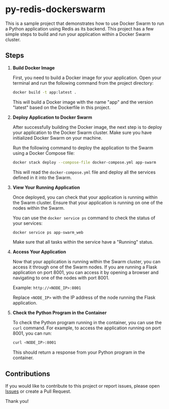 # py-redis-dockerswarm

This is a sample project that demonstrates how to use Docker Swarm to run a Python application using Redis as its backend. This project has a few simple steps to build and run your application within a Docker Swarm cluster.

## Steps

1. **Build Docker Image**

   First, you need to build a Docker image for your application. Open your terminal and run the following command from the project directory:

   ```bash
   docker build -t app:latest .
   ```

   This will build a Docker image with the name "app" and the version "latest" based on the Dockerfile in this project.

2. **Deploy Application to Docker Swarm**

   After successfully building the Docker image, the next step is to deploy your application to the Docker Swarm cluster. Make sure you have initialized Docker Swarm on your machine.

   Run the following command to deploy the application to the Swarm using a Docker Compose file:

   ```bash
   docker stack deploy --compose-file docker-compose.yml app-swarm
   ```

   This will read the `docker-compose.yml` file and deploy all the services defined in it into the Swarm.

3. **View Your Running Application**

   Once deployed, you can check that your application is running within the Swarm cluster. Ensure that your application is running on one of the nodes within the Swarm.

   You can use the `docker service ps` command to check the status of your services:

   ```bash
   docker service ps app-swarm_web
   ```

   Make sure that all tasks within the service have a "Running" status.

4. **Access Your Application**

   Now that your application is running within the Swarm cluster, you can access it through one of the Swarm nodes. If you are running a Flask application on port 8001, you can access it by opening a browser and navigating to one of the nodes with port 8001.

   Example: `http://<NODE_IP>:8001`

   Replace `<NODE_IP>` with the IP address of the node running the Flask application.

5. **Check the Python Program in the Container**

   To check the Python program running in the container, you can use the `curl` command. For example, to access the application running on port 8001, you can run:

   ```bash
   curl <NODE_IP>:8001
   ```

   This should return a response from your Python program in the container.

## Contributions

If you would like to contribute to this project or report issues, please open [Issues](https://github.com/imprazz07/py-redis-dockerswarm/issues) or create a Pull Request.

Thank you!